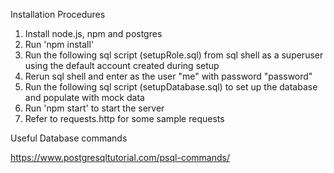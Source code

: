 Installation Procedures

1. Install node.js, npm and postgres
2. Run 'npm install'
3. Run the following sql script (setupRole.sql) from sql shell as a superuser using the default account created during setup
4. Rerun sql shell and enter as the user "me" with password "password"
5. Run the following sql script (setupDatabase.sql) to set up the database and populate with mock data
6. Run 'npm start' to start the server
7. Refer to requests.http for some sample requests

Useful Database commands

https://www.postgresqltutorial.com/psql-commands/

